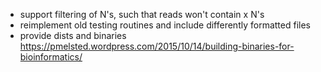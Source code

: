 - support filtering of N's, such that reads won't contain x N's
- reimplement old testing routines and include differently formatted files
- provide dists and binaries https://pmelsted.wordpress.com/2015/10/14/building-binaries-for-bioinformatics/

